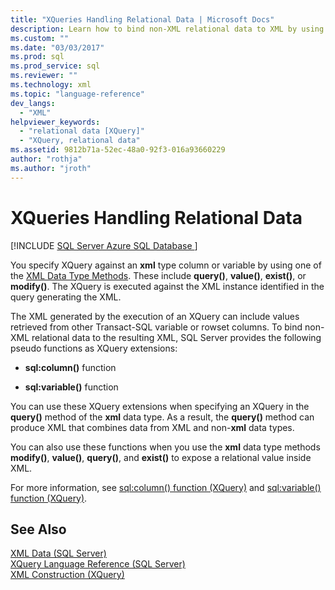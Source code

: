 ```yaml
---
title: "XQueries Handling Relational Data | Microsoft Docs"
description: Learn how to bind non-XML relational data to XML by using the XQuery extensions sql:column() and sql:variable().
ms.custom: ""
ms.date: "03/03/2017"
ms.prod: sql
ms.prod_service: sql
ms.reviewer: ""
ms.technology: xml
ms.topic: "language-reference"
dev_langs: 
  - "XML"
helpviewer_keywords: 
  - "relational data [XQuery]"
  - "XQuery, relational data"
ms.assetid: 9812b71a-52ec-48a0-92f3-016a93660229
author: "rothja"
ms.author: "jroth"
---
```

# XQueries Handling Relational Data
[!INCLUDE [SQL Server Azure SQL Database ](../includes/applies-to-version/sqlserver.md)]

  You specify XQuery against an **xml** type column or variable by using one of the [XML Data Type Methods](../t-sql/xml/xml-data-type-methods.md). These include **query()**, **value()**, **exist()**, or **modify()**. The XQuery is executed against the XML instance identified in the query generating the XML.  
  
 The XML generated by the execution of an XQuery can include values retrieved from other Transact-SQL variable or rowset columns. To bind non-XML relational data to the resulting XML, SQL Server provides the following pseudo functions as XQuery extensions:  
  
-   **sql:column()** function  
  
-   **sql:variable()** function  
  
 You can use these XQuery extensions when specifying an XQuery in the **query()** method of the **xml** data type. As a result, the **query()** method can produce XML that combines data from XML and non-**xml** data types.  
  
 You can also use these functions when you use the **xml** data type methods **modify()**, **value()**, **query()**, and **exist()** to expose a relational value inside XML.  
  
 For more information, see [sql:column() function (XQuery)](../xquery/xquery-extension-functions-sql-column.md) and [sql:variable() function (XQuery)](../xquery/xquery-extension-functions-sql-variable.md).  
  
## See Also  
 [XML Data &#40;SQL Server&#41;](../relational-databases/xml/xml-data-sql-server.md)   
 [XQuery Language Reference &#40;SQL Server&#41;](../xquery/xquery-language-reference-sql-server.md)   
 [XML Construction &#40;XQuery&#41;](../xquery/xml-construction-xquery.md)  
  
  
